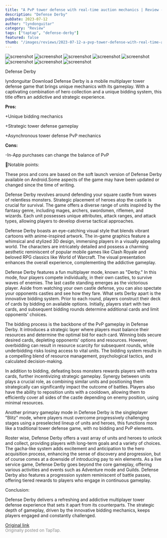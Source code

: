 ```yaml
---
title: "A PvP tower defense with real-time auction mechanics | Review - Defense Derby"
description: "Defense Derby"
pubDate: 2023-07-12
author: "lyndonguitar"
category: "Review"
tags: ["taptap", "defense-derby"]
featured: false
thumb: "/images/reviews/2023-07-12-a-pvp-tower-defense-with-real-time-auction-mechanics--review---defense-derby-0.avif"
---
```


<div class="gallery">
  <img src="/images/reviews/2023-07-12-a-pvp-tower-defense-with-real-time-auction-mechanics--review---defense-derby-0.avif" alt="screenshot" />
  <img src="/images/reviews/2023-07-12-a-pvp-tower-defense-with-real-time-auction-mechanics--review---defense-derby-1.avif" alt="screenshot" />
  <img src="/images/reviews/2023-07-12-a-pvp-tower-defense-with-real-time-auction-mechanics--review---defense-derby-2.avif" alt="screenshot" />
  <img src="/images/reviews/2023-07-12-a-pvp-tower-defense-with-real-time-auction-mechanics--review---defense-derby-3.avif" alt="screenshot" />
  <img src="/images/reviews/2023-07-12-a-pvp-tower-defense-with-real-time-auction-mechanics--review---defense-derby-4.avif" alt="screenshot" />
  <img src="/images/reviews/2023-07-12-a-pvp-tower-defense-with-real-time-auction-mechanics--review---defense-derby-5.avif" alt="screenshot" />
  <img src="/images/reviews/2023-07-12-a-pvp-tower-defense-with-real-time-auction-mechanics--review---defense-derby-6.avif" alt="screenshot" />
  <img src="/images/reviews/2023-07-12-a-pvp-tower-defense-with-real-time-auction-mechanics--review---defense-derby-7.avif" alt="screenshot" />
</div>

Defense Derby

lyndonguitar
Download
Defense Derby is a mobile multiplayer tower defense game that brings unique mechanics with its gameplay. With a captivating combination of hero collection and a unique bidding system, this title offers an addictive and strategic experience.


**Pros:**


+Unique bidding mechanics

+Strategic tower defense gameplay

+Asynchronous tower defense PvP mechanics


**Cons:**


-In-App purchases can change the balance of PvP

📝Notable points:

These pros and cons are based on the soft launch version of Defense Derby available on Android.Some aspects of the game may have been updated or changed since the time of writing.

Defense Derby revolves around defending your square castle from waves of relentless monsters. Strategic placement of heroes atop the castle is crucial for survival. The game offers a diverse range of units inspired by the fantasy genre, including mages, archers, swordsmen, riflemen, and wizards. Each unit possesses unique attributes, attack ranges, and attack types, allowing players to develop diverse tactical approaches.

Defense Derby boasts an eye-catching visual style that blends vibrant cartoons with anime-inspired artwork. The in-game graphics feature a whimsical and stylized 3D design, immersing players in a visually appealing world. The characters are intricately detailed and possess a charming aesthetic reminiscent of popular mobile games like Clash Royale and beloved RPG classics like World of Warcraft. The visual presentation enhances the overall experience, complementing the addictive gameplay.

Defense Derby features a fun multiplayer mode, known as "Derby." In this mode, four players compete individually, in their own castles, to survive waves of enemies. The last castle standing emerges as the victorious player. Aside from watching your own castle defense, you can also spectate your opponents castles and see how they fare. What sets Derby apart is the innovative bidding system. Prior to each round, players construct their deck of cards by bidding on available options. Initially, players start with two cards, and subsequent bidding rounds determine additional cards and limit opponents' choices.

The bidding process is the backbone of the PvP gameplay in Defense Derby. It introduces a strategic layer where players must balance their resources and determine the optimal bid for each card. Winning bids secure desired cards, depleting opponents' options and resources. However, overbidding can result in resource scarcity for subsequent rounds, while underbidding risks losing access to vital units. The bidding system results in a compelling blend of resource management, psychological tactics, and calculated decision-making.

In addition to bidding, defeating boss monsters rewards players with extra cards, further incentivizing strategic gameplay. Synergy between units plays a crucial role, as combining similar units and positioning them strategically can significantly impact the outcome of battles. Players also have the ability to reposition units with a cooldown, allowing them to efficiently cover all sides of the castle depending on enemy position, using minimal resources.

Another primary gameplay mode in Defense Derby is the singleplayer "Blitz" mode, where players must overcome progressively challenging stages using a preselected lineup of units and heroes, this functions more like a traditional tower defense game, with no bidding and PvP elements.

Roster wise, Defense Derby offers a vast array of units and heroes to unlock and collect, providing players with long-term goals and a variety of choices. The gacha-like system adds excitement and anticipation to the hero acquisition process, enhancing the sense of discovery and progression, but of course comes at a downside of introducing pay to win elements. As a live service game, Defense Derby goes beyond the core gameplay, offering various activities and events such as Adventure mode and Guilds. Defense Derby also features a progression system reminiscent of battle passes, offering tiered rewards to players who engage in continuous gameplay.

Conclusion:

Defense Derby delivers a refreshing and addictive multiplayer tower defense experience that sets it apart from its counterparts. The strategic depth of gameplay, driven by the innovative bidding mechanics, keeps players engaged and constantly challenged.

[Original link](https://m.taptap.io/post/5989547?share_id=5a00978d69ca&utm_medium=share&utm_source=discord)<br><span style="font-size: 0.95em; color: #888;">Originally posted on TapTap.</span>
